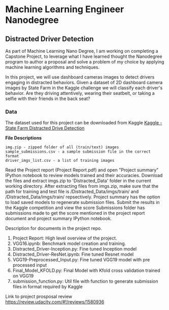 # Machine Learning Engineer Nanodegree
## Distracted Driver Detection

As part of Machine Learning Nano Degree, I am working on completing a Capstone Project, to leverage what I have learned thought the Nanodegree program to author a proposal and solve a problem of my choice by applying machine learning algorithms and techniques.

In this project, we will use dashboard cameras images to detect drivers engaging in distracted behaviors. Given a dataset of 2D dashboard camera images by State Farm in the Kaggle challenge we will classify each driver's behavior. Are they driving attentively, wearing their seatbelt, or taking a selfie with their friends in the back seat?


### Data

The dataset used for this project can be downloaded from Kaggle  [Kaggle - State Farm Distracted Drive Detection](https://www.kaggle.com/c/state-farm-distracted-driver-detection/data)

**File Descriptions**

	img.zip - zipped folder of all (train/text) images
	sample_submissions.csv - a sample submission file in the correct format
	driver_imgs_list.csv - a list of training images 


Read the Project report (Project Report.pdf) and open "Project summary" IPython notebook to review models trained and their accuracies.
Download the files and extract imgs.zip to 'Distracted_Data' folder in the current working directory.
After extracting files from imgs.zip, make sure that the path for training and test file is /Distracted_Data/imgs/train/ and 
/Distracted_Data/imgs/train/ repsectively. 
Project summary has the option to load saved models to regenerate submission files. Submit the results in the Kaggle competition and view the score
Submissions folder has submissions made to get the score mentioned in the project report document and project summary IPython notebook.

Description for documents in the project repo.
1. Project Report: High level overview of the project. 
2. VGG16.ipynb:  Benchmark model creation and training. 
3. Distracted_Driver-Inception.py: Fine tuned Inception model 
4. Distracted_Driver-ResNet.ipynb: Fine tuned Resnet model
5. VGG19-Preprocessed_Input.py: Fine tuned VGG19 model with pre processed input
6. Final_Model_KFOLD.py: Final Model with Kfold cross validation trained on VGG19
6. submission_function.py: Util file with function to generate submission files in format required by Kaggle

Link to project prosposal review https://review.udacity.com/#!/reviews/1580936

